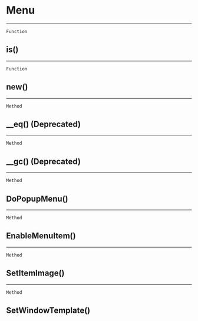 Menu
====

------------------------------------------------------------------------

`Function`

is()
----

------------------------------------------------------------------------

`Function`

new()
-----

------------------------------------------------------------------------

`Method`

\_\_eq() (Deprecated)
---------------------

------------------------------------------------------------------------

`Method`

\_\_gc() (Deprecated)
---------------------

------------------------------------------------------------------------

`Method`

DoPopupMenu()
-------------

------------------------------------------------------------------------

`Method`

EnableMenuItem()
----------------

------------------------------------------------------------------------

`Method`

SetItemImage()
--------------

------------------------------------------------------------------------

`Method`

SetWindowTemplate()
-------------------
